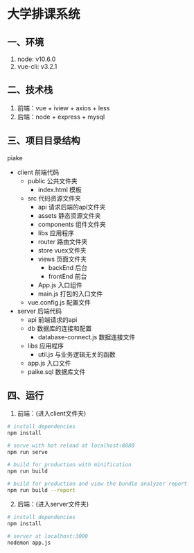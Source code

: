 # 大学排课系统

## 一、环境
1. node: v10.6.0
2. vue-cli: v3.2.1

## 二、技术栈
1. 前端：vue + iview + axios + less
2. 后端：node + express + mysql

## 三、项目目录结构
piake
* client 前端代码
  + public 公共文件夹
    - index.html 模板
  + src 代码资源文件夹
    - api 请求后端的api文件夹
    - assets 静态资源文件夹
    - components 组件文件夹
    - libs 应用程序
    - router 路由文件夹
    - store vuex文件夹
    - views 页面文件夹
      * backEnd 后台
      * frontEnd 前台
    - App.js 入口组件
    - main.js 打包的入口文件
  + vue.config.js 配置文件
* server 后端代码
  + api 前端请求的api
  + db 数据库的连接和配置
    - database-connect.js 数据连接文件
  + libs 应用程序
    - util.js 与业务逻辑无关的函数
  + app.js 入口文件
  + paike.sql 数据库文件

## 四、运行
1. 前端：(进入client文件夹)
``` bash
# install dependencies
npm install

# serve with hot reload at localhost:8080
npm run serve

# build for production with minification
npm run build

# build for production and view the bundle analyzer report
npm run build --report
```
2. 后端：(进入server文件夹)
``` bash
# install dependencies
npm install

# server at localhost:3000
nodemon app.js
```